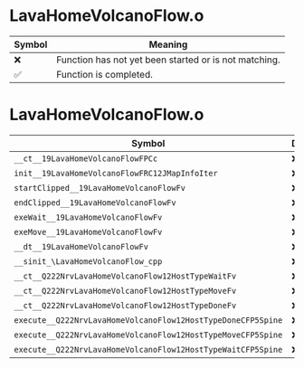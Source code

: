 # LavaHomeVolcanoFlow.o
| Symbol | Meaning 
| ------------- | ------------- 
| :x: | Function has not yet been started or is not matching. 
| :white_check_mark: | Function is completed. 


# LavaHomeVolcanoFlow.o
| Symbol | Decompiled? |
| ------------- | ------------- |
| `__ct__19LavaHomeVolcanoFlowFPCc` | :x: |
| `init__19LavaHomeVolcanoFlowFRC12JMapInfoIter` | :x: |
| `startClipped__19LavaHomeVolcanoFlowFv` | :x: |
| `endClipped__19LavaHomeVolcanoFlowFv` | :x: |
| `exeWait__19LavaHomeVolcanoFlowFv` | :x: |
| `exeMove__19LavaHomeVolcanoFlowFv` | :x: |
| `__dt__19LavaHomeVolcanoFlowFv` | :x: |
| `__sinit_\LavaHomeVolcanoFlow_cpp` | :x: |
| `__ct__Q222NrvLavaHomeVolcanoFlow12HostTypeWaitFv` | :x: |
| `__ct__Q222NrvLavaHomeVolcanoFlow12HostTypeMoveFv` | :x: |
| `__ct__Q222NrvLavaHomeVolcanoFlow12HostTypeDoneFv` | :x: |
| `execute__Q222NrvLavaHomeVolcanoFlow12HostTypeDoneCFP5Spine` | :x: |
| `execute__Q222NrvLavaHomeVolcanoFlow12HostTypeMoveCFP5Spine` | :x: |
| `execute__Q222NrvLavaHomeVolcanoFlow12HostTypeWaitCFP5Spine` | :x: |
